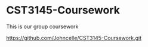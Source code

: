 # CST3145-Coursework
This is our group coursework

https://github.com/Johncelle/CST3145-Coursework.git
